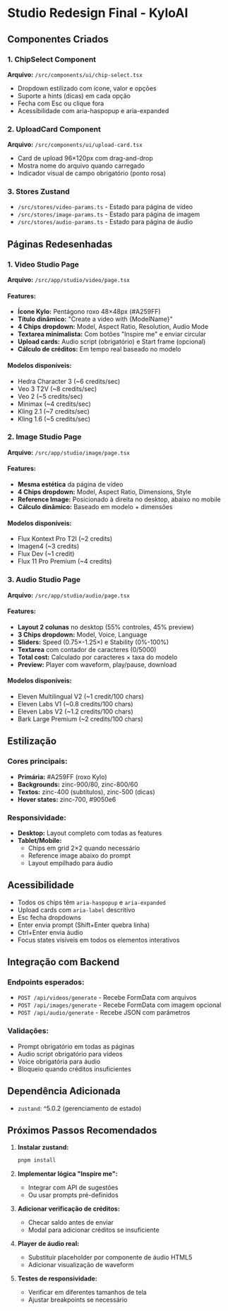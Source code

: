 # Studio Redesign Final - KyloAI

## Componentes Criados

### 1. ChipSelect Component
**Arquivo:** `/src/components/ui/chip-select.tsx`
- Dropdown estilizado com ícone, valor e opções
- Suporte a hints (dicas) em cada opção
- Fecha com Esc ou clique fora
- Acessibilidade com aria-haspopup e aria-expanded

### 2. UploadCard Component
**Arquivo:** `/src/components/ui/upload-card.tsx`
- Card de upload 96×120px com drag-and-drop
- Mostra nome do arquivo quando carregado
- Indicador visual de campo obrigatório (ponto rosa)

### 3. Stores Zustand
- `/src/stores/video-params.ts` - Estado para página de vídeo
- `/src/stores/image-params.ts` - Estado para página de imagem
- `/src/stores/audio-params.ts` - Estado para página de áudio

## Páginas Redesenhadas

### 1. Video Studio Page
**Arquivo:** `/src/app/studio/video/page.tsx`

#### Features:
- **Ícone Kylo:** Pentágono roxo 48×48px (#A259FF)
- **Título dinâmico:** "Create a video with {ModelName}"
- **4 Chips dropdown:** Model, Aspect Ratio, Resolution, Audio Mode
- **Textarea minimalista:** Com botões "Inspire me" e enviar circular
- **Upload cards:** Audio script (obrigatório) e Start frame (opcional)
- **Cálculo de créditos:** Em tempo real baseado no modelo

#### Modelos disponíveis:
- Hedra Character 3 (~6 credits/sec)
- Veo 3 T2V (~8 credits/sec)
- Veo 2 (~5 credits/sec)
- Minimax (~4 credits/sec)
- Kling 2.1 (~7 credits/sec)
- Kling 1.6 (~5 credits/sec)

### 2. Image Studio Page
**Arquivo:** `/src/app/studio/image/page.tsx`

#### Features:
- **Mesma estética** da página de vídeo
- **4 Chips dropdown:** Model, Aspect Ratio, Dimensions, Style
- **Reference Image:** Posicionado à direita no desktop, abaixo no mobile
- **Cálculo dinâmico:** Baseado em modelo + dimensões

#### Modelos disponíveis:
- Flux Kontext Pro T2I (~2 credits)
- Imagen4 (~3 credits)
- Flux Dev (~1 credit)
- Flux 11 Pro Premium (~4 credits)

### 3. Audio Studio Page
**Arquivo:** `/src/app/studio/audio/page.tsx`

#### Features:
- **Layout 2 colunas** no desktop (55% controles, 45% preview)
- **3 Chips dropdown:** Model, Voice, Language
- **Sliders:** Speed (0.75×-1.25×) e Stability (0%-100%)
- **Textarea** com contador de caracteres (0/5000)
- **Total cost:** Calculado por caracteres × taxa do modelo
- **Preview:** Player com waveform, play/pause, download

#### Modelos disponíveis:
- Eleven Multilingual V2 (~1 credit/100 chars)
- Eleven Labs V1 (~0.8 credits/100 chars)
- Eleven Labs V2 (~1.2 credits/100 chars)
- Bark Large Premium (~2 credits/100 chars)

## Estilização

### Cores principais:
- **Primária:** #A259FF (roxo Kylo)
- **Backgrounds:** zinc-900/80, zinc-800/60
- **Textos:** zinc-400 (subtítulos), zinc-500 (dicas)
- **Hover states:** zinc-700, #9050e6

### Responsividade:
- **Desktop:** Layout completo com todas as features
- **Tablet/Mobile:** 
  - Chips em grid 2×2 quando necessário
  - Reference image abaixo do prompt
  - Layout empilhado para áudio

## Acessibilidade

- Todos os chips têm `aria-haspopup` e `aria-expanded`
- Upload cards com `aria-label` descritivo
- Esc fecha dropdowns
- Enter envia prompt (Shift+Enter quebra linha)
- Ctrl+Enter envia áudio
- Focus states visíveis em todos os elementos interativos

## Integração com Backend

### Endpoints esperados:
- `POST /api/videos/generate` - Recebe FormData com arquivos
- `POST /api/images/generate` - Recebe FormData com imagem opcional
- `POST /api/audio/generate` - Recebe JSON com parâmetros

### Validações:
- Prompt obrigatório em todas as páginas
- Audio script obrigatório para vídeos
- Voice obrigatória para áudio
- Bloqueio quando créditos insuficientes

## Dependência Adicionada
- `zustand`: ^5.0.2 (gerenciamento de estado)

## Próximos Passos Recomendados

1. **Instalar zustand:**
   ```bash
   pnpm install
   ```

2. **Implementar lógica "Inspire me":**
   - Integrar com API de sugestões
   - Ou usar prompts pré-definidos

3. **Adicionar verificação de créditos:**
   - Checar saldo antes de enviar
   - Modal para adicionar créditos se insuficiente

4. **Player de áudio real:**
   - Substituir placeholder por componente de áudio HTML5
   - Adicionar visualização de waveform

5. **Testes de responsividade:**
   - Verificar em diferentes tamanhos de tela
   - Ajustar breakpoints se necessário